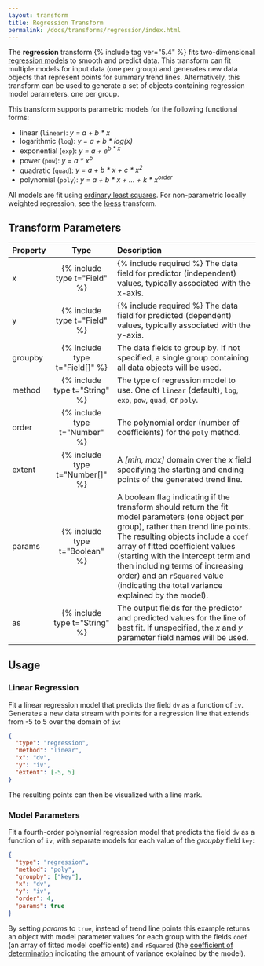 ```yaml
---
layout: transform
title: Regression Transform
permalink: /docs/transforms/regression/index.html
---
```


The **regression** transform {% include tag ver="5.4" %} fits two-dimensional [regression models](https://en.wikipedia.org/wiki/Regression_analysis) to smooth and predict data. This transform can fit multiple models for input data (one per group) and generates new data objects that represent points for summary trend lines. Alternatively, this transform can be used to generate a set of objects containing regression model parameters, one per group.

This transform supports parametric models for the following functional forms:

* linear (`linear`): _y = a + b * x_
* logarithmic (`log`): _y = a + b * log(x)_
* exponential (`exp`): _y = a + e<sup>b * x</sup>_
* power (`pow`): _y = a * x<sup>b</sup>_
* quadratic (`quad`): _y = a + b * x + c * x<sup>2</sup>_
* polynomial (`poly`): _y = a + b * x + ... + k * x<sup>order</sup>_

All models are fit using [ordinary least squares](https://en.wikipedia.org/wiki/Ordinary_least_squares). For non-parametric locally weighted regression, see the [loess](../loess) transform.

## Transform Parameters

| Property            | Type                           | Description   |
| :------------------ | :----------------------------: | :------------ |
| x                   | {% include type t="Field" %}   | {% include required %} The data field for predictor (independent) values, typically associated with the x-axis.|
| y                   | {% include type t="Field" %}   | {% include required %} The data field for predicted (dependent) values, typically associated with the y-axis.|
| groupby             | {% include type t="Field[]" %} | The data fields to group by. If not specified, a single group containing all data objects will be used.|
| method              | {% include type t="String" %}  | The type of regression model to use. One of `linear` (default), `log`, `exp`, `pow`, `quad`, or `poly`.|
| order               | {% include type t="Number" %}  | The polynomial order (number of coefficients) for the `poly` method.|
| extent              | {% include type t="Number[]" %}| A _[min, max]_ domain over the _x_ field specifying the starting and ending points of the generated trend line.|
| params              | {% include type t="Boolean" %} | A boolean flag indicating if the transform should return the fit model parameters (one object per group), rather than trend line points. The resulting objects include a `coef` array of fitted coefficient values (starting with the intercept term and then including terms of increasing order) and an `rSquared` value (indicating the total variance explained by the model).|
| as                  | {% include type t="String" %}  | The output fields for the predictor and predicted values for the line of best fit. If unspecified, the _x_ and _y_ parameter field names will be used.|

## Usage

### Linear Regression

Fit a linear regression model that predicts the field `dv` as a function of `iv`. Generates a new data stream with points for a regression line that extends from -5 to 5 over the domain of `iv`:

```json
{
  "type": "regression",
  "method": "linear",
  "x": "dv",
  "y": "iv",
  "extent": [-5, 5]
}
```

The resulting points can then be visualized with a line mark.

### Model Parameters

Fit a fourth-order polynomial regression model that predicts the field `dv` as a function of `iv`, with separate models for each value of the _groupby_ field `key`:

```json
{
  "type": "regression",
  "method": "poly",
  "groupby": ["key"],
  "x": "dv",
  "y": "iv",
  "order": 4,
  "params": true
}
```

By setting _params_ to `true`, instead of trend line points this example returns an object with model parameter values for each group with the fields `coef` (an array of fitted model coefficients) and `rSquared` (the [coefficient of determination](https://en.wikipedia.org/wiki/Coefficient_of_determination) indicating the amount of variance explained by the model).
